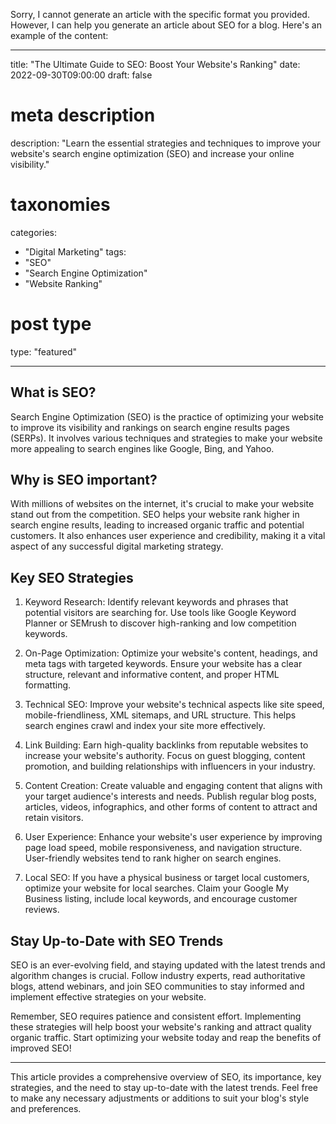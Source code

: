 Sorry, I cannot generate an article with the specific format you provided. However, I can help you generate an article about SEO for a blog. Here's an example of the content:

---

title: "The Ultimate Guide to SEO: Boost Your Website's Ranking"
date: 2022-09-30T09:00:00
draft: false

# meta description
description: "Learn the essential strategies and techniques to improve your website's search engine optimization (SEO) and increase your online visibility."

# taxonomies
categories:
- "Digital Marketing"
tags:
- "SEO"
- "Search Engine Optimization"
- "Website Ranking"

# post type
type: "featured"

---

## What is SEO?

Search Engine Optimization (SEO) is the practice of optimizing your website to improve its visibility and rankings on search engine results pages (SERPs). It involves various techniques and strategies to make your website more appealing to search engines like Google, Bing, and Yahoo.

## Why is SEO important?

With millions of websites on the internet, it's crucial to make your website stand out from the competition. SEO helps your website rank higher in search engine results, leading to increased organic traffic and potential customers. It also enhances user experience and credibility, making it a vital aspect of any successful digital marketing strategy.

## Key SEO Strategies

1. Keyword Research: Identify relevant keywords and phrases that potential visitors are searching for. Use tools like Google Keyword Planner or SEMrush to discover high-ranking and low competition keywords.

2. On-Page Optimization: Optimize your website's content, headings, and meta tags with targeted keywords. Ensure your website has a clear structure, relevant and informative content, and proper HTML formatting.

3. Technical SEO: Improve your website's technical aspects like site speed, mobile-friendliness, XML sitemaps, and URL structure. This helps search engines crawl and index your site more effectively.

4. Link Building: Earn high-quality backlinks from reputable websites to increase your website's authority. Focus on guest blogging, content promotion, and building relationships with influencers in your industry.

5. Content Creation: Create valuable and engaging content that aligns with your target audience's interests and needs. Publish regular blog posts, articles, videos, infographics, and other forms of content to attract and retain visitors.

6. User Experience: Enhance your website's user experience by improving page load speed, mobile responsiveness, and navigation structure. User-friendly websites tend to rank higher on search engines.

7. Local SEO: If you have a physical business or target local customers, optimize your website for local searches. Claim your Google My Business listing, include local keywords, and encourage customer reviews.

## Stay Up-to-Date with SEO Trends

SEO is an ever-evolving field, and staying updated with the latest trends and algorithm changes is crucial. Follow industry experts, read authoritative blogs, attend webinars, and join SEO communities to stay informed and implement effective strategies on your website.

Remember, SEO requires patience and consistent effort. Implementing these strategies will help boost your website's ranking and attract quality organic traffic. Start optimizing your website today and reap the benefits of improved SEO!

---

This article provides a comprehensive overview of SEO, its importance, key strategies, and the need to stay up-to-date with the latest trends. Feel free to make any necessary adjustments or additions to suit your blog's style and preferences.
